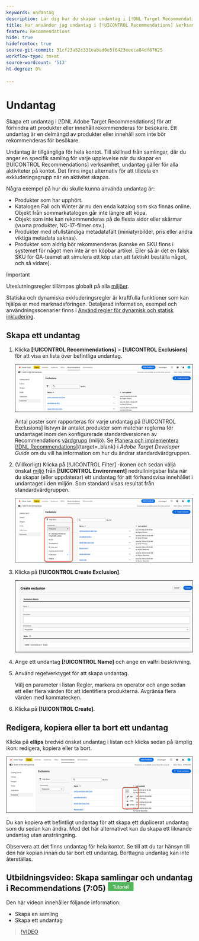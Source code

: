 ```yaml
---
keywords: undantag
description: Lär dig hur du skapar undantag i [!DNL Target Recommendations] för att förhindra att produkter eller innehåll rekommenderas för besökare.
title: Hur använder jag undantag i [!UICONTROL Recommendations] Verksamheter?
feature: Recommendations
hide: true
hidefromtoc: true
source-git-commit: 31cf23a52c331eabad0e5f6423eeeca84df87625
workflow-type: tm+mt
source-wordcount: '513'
ht-degree: 0%

---
```


# Undantag

Skapa ett undantag i [!DNL Adobe Target Recommendations] för att förhindra att produkter eller innehåll rekommenderas för besökare. Ett undantag är en delmängd av produkter eller innehåll som inte bör rekommenderas för besökare.

Undantag är tillgängliga för hela kontot. Till skillnad från samlingar, där du anger en specifik samling för varje upplevelse när du skapar en [!UICONTROL Recommendations] verksamhet, undantag gäller för alla aktiviteter på kontot. Det finns inget alternativ för att tilldela en exkluderingsgrupp när en aktivitet skapas.

Några exempel på hur du skulle kunna använda undantag är:

* Produkter som har upphört.
* Katalogen Fall och Winter är nu den enda katalog som ska finnas online. Objekt från sommarkatalogen går inte längre att köpa.
* Objekt som inte kan rekommenderas på de flesta sidor eller skärmar (vuxna produkter, NC-17-filmer osv.).
* Produkter med ofullständiga metadatafält (miniatyrbilder, pris eller andra viktiga metadata saknas).
* Produkter som aldrig bör rekommenderas (kanske en SKU finns i systemet för något men inte är en köpbar artikel. Eller så är det en falsk SKU för QA-teamet att simulera ett köp utan att faktiskt beställa något, och så vidare).

>[!IMPORTANT]
>
>Uteslutningsregler tillämpas globalt på alla [miljöer](/help/main/administrating-target/environments.md).
>
>Statiska och dynamiska exkluderingsregler är kraftfulla funktioner som kan hjälpa er med marknadsföringen. Detaljerad information, exempel och användningsscenarier finns i [Använd regler för dynamisk och statisk inkludering](/help/main/c-recommendations/c-algorithms/use-dynamic-and-static-inclusion-rules.md#concept_4CB5C0FA705D4E449BD0B37B3D987F9F).

## Skapa ett undantag

1. Klicka **[!UICONTROL Recommendations]** > **[!UICONTROL Exclusions]** för att visa en lista över befintliga undantag.

   ![exclusions_list image](assets/exclusions-list.png)

   Antal poster som rapporteras för varje undantag på [!UICONTROL Exclusions] listvyn är antalet produkter som matchar reglerna för undantaget inom den konfigurerade standardversionen av Recommendations [värdgrupp](/help/main/administrating-target/hosts.md) (miljö). Se [Planera och implementera [!DNL Recommendations]](https://experienceleague.adobe.com/en/docs/target-dev/developer/recommendations){target=_blank} i *Adobe Target Developer Guide* om du vill ha information om hur du ändrar standardvärdgruppen.

1. (Villkorligt) Klicka på [!UICONTROL Filter] -ikonen och sedan välja önskat [miljö](/help/main/administrating-target/environments.md) från **[!UICONTROL Environment]** nedrullningsbar lista när du skapar (eller uppdaterar) ett undantag för att förhandsvisa innehållet i undantaget i den miljön. Som standard visas resultat från standardvärdgruppen.

   ![Skapa undantag](/help/main/c-recommendations/c-products/assets/choose-environment.png)

1. Klicka på **[!UICONTROL Create Exclusion]**.

   ![Dialogrutan Skapa undantag](/help/main/c-recommendations/c-products/assets/create-exclusion.png)

1. Ange ett undantag **[!UICONTROL Name]** och ange en valfri beskrivning.

1. Använd regelverktyget för att skapa undantag.

   Välj en parameter i listan Regler, markera en operator och ange sedan ett eller flera värden för att identifiera produkterna. Avgränsa flera värden med kommatecken.

1. Klicka på **[!UICONTROL Create]**.

<!-- ## Create an exclusion using Advanced Search

You can also create exclusions using [!UICONTROL Advanced Search] on the [Catalog Search](/help/main/c-recommendations/c-products/catalog-search.md#save-as) page ( [!UICONTROL Recommendations] > [!UICONTROL Catalog Search] > [!UICONTROL Advanced Search]). 

![Save as dialog](/help/main/c-recommendations/c-products/assets/save-as.png)

After creating a search using "id > contains," for example, you can then click [!UICONTROL Save As] > [!UICONTROL Exclusion].

>[!IMPORTANT]
>
>The [!UICONTROL Advanced Search] functionality is case-insensitive; however, products returned at the time of delivery are based on case-sensitive search. This mismatch might lead to confusion. Ensure that you consider case-sensitivity when you create exclusions based on results using the Advanced Search functionality. For example, if you perform a search for "Holiday," that initial search lists results containing "Holiday" and "holiday." If you then create an exclusion with the intent to exclude products containing "holiday," only products containing "holiday" are excluded. Products containing "Holiday" are not excluded. -->

## Redigera, kopiera eller ta bort ett undantag

Klicka på **ellips** bredvid önskat undantag i listan och klicka sedan på lämplig ikon: redigera, kopiera eller ta bort.

![Alternativ: redigera, kopiera och ta bort](/help/main/c-recommendations/c-products/assets/edit-copy-delete.png)

Du kan kopiera ett befintligt undantag för att skapa ett duplicerat undantag som du sedan kan ändra. Med det här alternativet kan du skapa ett liknande undantag utan ansträngning.

Observera att det finns undantag för hela kontot. Se till att du tar hänsyn till den här kopian innan du tar bort ett undantag. Borttagna undantag kan inte återställas.

## Utbildningsvideo: Skapa samlingar och undantag i Recommendations (7:05) ![Självstudiemärke](/help/main/assets/tutorial.png)

Den här videon innehåller följande information:

* Skapa en samling
* Skapa ett undantag

>[!VIDEO](https://video.tv.adobe.com/v/27689)